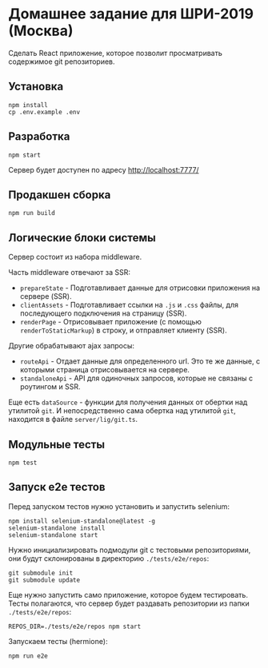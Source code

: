 # Домашнее задание для ШРИ-2019 (Москва)

Сделать React приложение, которое позволит просматривать содержимое git репозиториев.

## Установка

    npm install
    cp .env.example .env

## Разработка

    npm start

Сервер будет доступен по адресу [http://localhost:7777/](http://localhost:7777/)
    
## Продакшен сборка

    npm run build
    
## Логические блоки системы

Сервер состоит из набора middleware. 

Часть middleware отвечают за SSR:

- `prepareState` - Подготавливает данные для отрисовки приложения на сервере (SSR). 
- `clientAssets` - Подготавливает ссылки на `.js` и `.css` файлы, для последующего подключения на страницу (SSR).  
- `renderPage` - Отрисовывает приложение (с помощью `renderToStaticMarkup`) в строку, и отправляет клиенту (SSR).

Другие обрабатывают ajax запросы:

- `routeApi` - Отдает данные для определенного url. Это те же данные, с которыми страница отрисовывается на сервере.
- `standaloneApi` - API для одиночных запросов, которые не связаны с роутингом и SSR.

Еще есть `dataSource` - функции для получения данных от обертки над утилитой `git`.
И непосредственно сама обертка над утилитой `git`, находится в файле `server/lig/git.ts`.  

## Модульные тесты

    npm test

## Запуск e2e тестов

Перед запуском тестов нужно установить и запустить selenium:

    npm install selenium-standalone@latest -g
    selenium-standalone install 
    selenium-standalone start

Нужно инициализировать подмодули git с тестовыми репозиториями, 
они будут склонированы в директорию `./tests/e2e/repos`:

    git submodule init
    git submodule update  

Еще нужно запустить само приложение, которое будем тестировать.
Тесты полагаются, что сервер будет раздавать репозитории из папки `./tests/e2e/repos`:  

    REPOS_DIR=./tests/e2e/repos npm start

Запускаем тесты (hermione):

    npm run e2e
